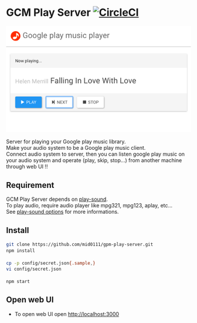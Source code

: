 GCM Play Server [![CircleCI](https://circleci.com/gh/mid0111/gpm-play-server/tree/master.svg?style=svg)](https://circleci.com/gh/mid0111/gpm-play-server/tree/master)
====

![](screenshot.png)

Server for playing your Google play music library.  
Make your audio system to be a Google play music client.  
Connect audio system to server, then you can listen google play music on your audio system and operate (play, skip, stop...) from another machine through web UI !!

## Requirement

GCM Play Server depends on [play-sound](https://github.com/shime/play-sound/blob/master/index.js).  
To play audio, require audio player like mpg321, mpg123, aplay, etc...  
See [play-sound options](https://github.com/shime/play-sound/blob/master/index.js) for more informations.

## Install

```bash
git clone https://github.com/mid0111/gpm-play-server.git
npm install

cp -p config/secret.json{.sample,}
vi config/secret.json

npm start
```

## Open web UI

* To open web UI open [http://localhost:3000](http://localhost:3000)
